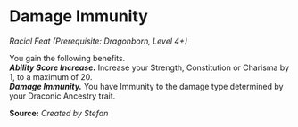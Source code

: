 # Damage Immunity
*Racial Feat (Prerequisite: Dragonborn, Level 4+)*  

You gain the following benefits.  
***Ability Score Increase.*** Increase your Strength, Constitution or Charisma by 1, to a maximum of 20.  
***Damage Immunity.*** You have Immunity to the damage type determined by your Draconic Ancestry trait.  



**Source:** *Created by Stefan*